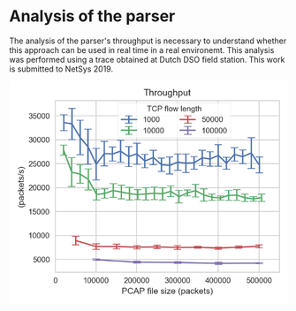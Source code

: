 # Analysis of the parser

The analysis of the parser's throughput is necessary to understand whether this approach can be used in real time in a real environemt. This analysis was performed using a trace obtained at Dutch DSO field station. This work is submitted to NetSys 2019. 

![throughput](https://github.com/jjchromik/hilti-104/blob/master/analysis/var_tcp_len_through.png "Throughput as function of the PCAP file size")



<!-- https://github.com/jjchromik/hilti-104/blob/master/analysis/var_tcp_len_through.pdf -->